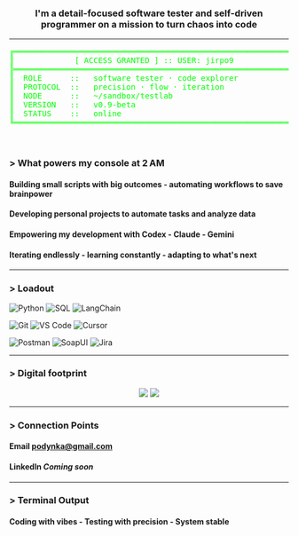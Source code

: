 <h3 align="center">I'm a detail-focused software tester and self-driven programmer on a mission to turn chaos into code</h3>


---

<div align="center">
  <pre style="color: #00ff00;">
╔════════════════════════════════════════════════════════════╗
║             [ ACCESS GRANTED ] :: USER: jirpo9             ║
╠════════════════════════════════════════════════════════════╣
║  ROLE      ::   software tester · code explorer            ║
║  PROTOCOL  ::   precision · flow · iteration               ║
║  NODE      ::   ~/sandbox/testlab                          ║
║  VERSION   ::   v0.9-beta                                  ║
║  STATUS    ::   online                                     ║
╚════════════════════════════════════════════════════════════╝


  </pre>
</div>


### > What powers my console at 2 AM

#### Building small scripts with big outcomes - automating workflows to save brainpower  
#### Developing personal projects to automate tasks and analyze data  
#### Empowering my development with Codex - **Claude** - Gemini  
#### Iterating endlessly - learning constantly - adapting to what's next

---

### > Loadout

![Python](https://img.shields.io/badge/Python-0f0f0f?style=flat-square&logo=python&logoColor=00ff00)
![SQL](https://img.shields.io/badge/SQL-0f0f0f?style=flat-square&logo=postgresql&logoColor=00ff00)
![LangChain](https://img.shields.io/badge/LangChain-0f0f0f?style=flat-square&logo=langchain&logoColor=00ff00)

![Git](https://img.shields.io/badge/Git-0f0f0f?style=flat-square&logo=git&logoColor=00ff00)
![VS Code](https://img.shields.io/badge/VS%20Code-0f0f0f?style=flat-square&logo=visualstudiocode&logoColor=00ff00)
![Cursor](https://img.shields.io/badge/Cursor-0f0f0f?style=flat-square&logo=cursor&logoColor=00ff00)
  
![Postman](https://img.shields.io/badge/Postman-0f0f0f?style=flat-square&logo=postman&logoColor=00ff00)
![SoapUI](https://img.shields.io/badge/SoapUI-0f0f0f?style=flat-square&logo=soapui&logoColor=00ff00) 
![Jira](https://img.shields.io/badge/Jira-0f0f0f?style=flat-square&logo=jira&logoColor=00ff00)

---

### > Digital footprint

<p align="center">
  <img src="https://github-readme-stats.vercel.app/api?username=jirpo9&show_icons=true&theme=gruvbox&hide_border=true&icon_color=00ff00&title_color=00ff00&text_color=00ff00" />
  <img src="https://github-readme-stats.vercel.app/api/top-langs/?username=jirpo9&layout=compact&theme=gruvbox&hide_border=true&title_color=00ff00&text_color=00ff00" />
</p>

---

### > Connection Points

#### Email      podynka@gmail.com  
#### LinkedIn   *Coming soon*

---

### > Terminal Output

#### Coding with vibes - Testing with precision - System stable



